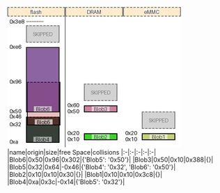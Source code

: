 ![memory map diagram](tests.test_docs_three_maps_cropped.png)
|name|origin|size|free Space|collisions
|:-|:-|:-|:-|:-|
|<span style='color:(78, 16, 111, 118)'>Blob6</span>|0x50|0x96|0x302|{'Blob5': '0x50'}|
|<span style='color:(189, 107, 140, 174)'>Blob3</span>|0x50|0x10|0x388|{}|
|<span style='color:(153, 4, 0, 36)'>Blob5</span>|0x32|0x64|-0x46|{'Blob4': '0x32', 'Blob6': '0x50'}|
|<span style='color:(44, 206, 22, 213)'>Blob2</span>|0x10|0x10|0x30|{}|
|<span style='color:(178, 193, 80, 140)'>Blob1</span>|0x10|0x10|0x3c8|{}|
|<span style='color:(44, 52, 44, 226)'>Blob4</span>|0xa|0x3c|-0x14|{'Blob5': '0x32'}|
